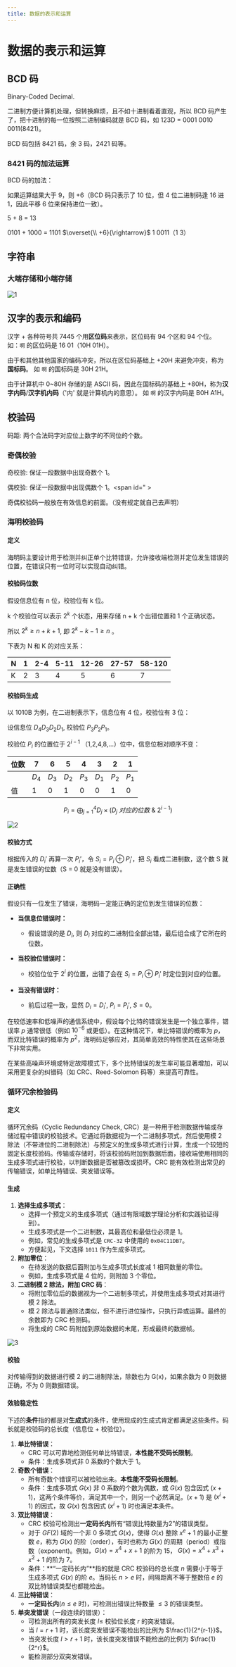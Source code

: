```yaml
---
title: 数据的表示和运算
---
```

# 数据的表示和运算

## BCD 码

Binary-Coded Decimal.

二进制方便计算机处理，但转换麻烦，且不如十进制看着直观，所以 BCD 码产生了，把十进制的每一位按照二进制编码就是 BCD 码，如 123D = 0001 0010 0011(8421)。

BCD 码包括 8421 码，余 3 码，2421 码等。

### 8421 码的加法运算

BCD 码的加法：

如果运算结果大于 9，则 +6（BCD 码只表示了 10 位，但 4 位二进制码逢 16 进 1，因此平移 6 位来保持进位一致）。

5 + 8 = 13

0101 + 1000 = 1101 $\overset{\\  +6}{\rightarrow}$ 1 0011（1 3）



## 字符串

### 大端存储和小端存储

![1](C:\Users\25394\Desktop\md\计算机组成原理\picture\1.png)



## 汉字的表示和编码

汉字 + 各种符号共 7445 个用**区位码**来表示，区位码有 94 个区和 94 个位。
如：`啊` 的区位码是 16 01（10H 01H）。

由于和其他其他国家的编码冲突，所以在区位码基础上 +20H 来避免冲突，称为**国标码**。
如 `啊` 的国标码是 30H 21H。

由于计算机中 0~80H 存储的是 ASCII 码，因此在国标码的基础上 +80H，称为**汉字内码**/**汉字机内码**（'内' 就是计算机内的意思）。
如 `啊` 的汉字内码是 B0H A1H。



## 校验码

码距: 两个合法码字对应位上数字的不同位的个数。



### 奇偶校验

奇校验: 保证一段数据中出现奇数个 1。

偶校验: 保证一段数据中出现偶数个 1。<span id="<span id=""> </span>> </span>

奇偶校验码一般放在有效信息的前面。（没有规定就自己去声明）



### 海明校验码

#### 定义

海明码主要设计用于检测并纠正单个比特错误，允许接收端检测并定位发生错误的位置，在错误只有一位时可以实现自动纠错。

#### 校验码位数

假设信息位有 n 位，校验位有 k 位。

k 个校验位可以表示 $2^k$ 个状态，用来存储 n + k 个出错位置和 1 个正确状态。

所以 $2^k \geq n + k + 1$, 即 $2^k - k - 1 \geq n$ 。

下表为 N 和 K 的对应关系：

| N    | 1    | 2-4  | 5-11 | 12-26 | 27-57 | 58-120 |
| ---- | ---- | ---- | ---- | ----- | ----- | ------ |
| K    | 2    | 3    | 4    | 5     | 6     | 7      |

#### 校验码生成

以 1010B 为例，在二进制表示下，信息位有 4 位，校验位有 3 位：

设信息位 $D_4D_3D_2D_1$, 校验位 $P_3P_2P_1$。

校验位 $P_i$ 的位置位于 $2^{i-1}$ （1,2,4,8,...）位中，信息位相对顺序不变：

| 位数 | 7     | 6     | 5     | 4     | 3     | 2     | 1     |
| ---- | ----- | ----- | ----- | ----- | ----- | ----- | ----- |
|      | $D_4$ | $D_3$ | $D_2$ | $P_3$ | $D_1$ | $P_2$ | $P_1$ |
| 值   | 1     | 0     | 1     | 0     | 0     | 1     | 0     |

$$
P_i = \bigoplus_{j = 1}^{4}{D_j \times (D_j\ 对应的位数\ \&\ 2^{i-1})}
$$

![2](C:\Users\25394\Desktop\md\计算机组成原理\picture\2.png)

#### 校验方式

根据传入的 $D_i'$ 再算一次 $P_i'$，令 $S_i = P_i \oplus P_i'$，把 $S_i$ 看成二进制数，这个数 S 就是发生错误的位数（S = 0 就是没有错误）。

#### 正确性

假设只有一位发生了错误，海明码一定能正确的定位到发生错误的位数：

* **当信息位错误时：**
  * 假设错误的是 $D_i$, 则 $D_i$ 对应的二进制位全部出错，最后组合成了它所在的位数。

* **当校验位错误时：**
  * 校验位位于 $2^i$ 的位置，出错了会在 $S_i = P_i \oplus P_i'$ 时定位到对应的位置。

* **当没有错误时：**
  * 前后过程一致，显然 $D_i = D_i',\ P_i=P_i',\ S = 0$。

在较低速率和低噪声的通信系统中，假设每个比特的错误发生是一个独立事件，错误率 $p$ 通常很低（例如 $10^{-6}$ 或更低）。在这种情况下，单比特错误的概率为 $p$，而双比特错误的概率为 $p^2$，海明码足够应对，其简单高效的特性使其在这些场景下非常实用。

在某些高噪声环境或特定故障模式下，多个比特错误的发生率可能显著增加，可以采用更复杂的纠错码（如 CRC、Reed-Solomon 码等）来提高可靠性。



### 循环冗余检验码

#### 定义

循环冗余码（Cyclic Redundancy Check, CRC）是一种用于检测数据传输或存储过程中错误的校验技术。它通过将数据视为一个二进制多项式，然后使用模 2 除法（不带进位的二进制除法）与预定义的生成多项式进行计算，生成一个较短的固定长度校验码。传输或存储时，将该校验码附加到数据后面，接收端使用相同的生成多项式进行校验，以判断数据是否被篡改或损坏。CRC 能有效检测出常见的传输错误，如单比特错误、突发错误等。

#### 生成

1. **选择生成多项式**：
   * 选择一个预定义的生成多项式（通过有限域数学理论分析和实践验证得到）。
   * 生成多项式是一个二进制数，其最高位和最低位必须是 1。
   * 例如，常见的生成多项式是 `CRC-32` 中使用的 `0x04C11DB7`。
   * 方便起见，下文选择 `1011` 作为生成多项式。 
2. **附加零位**：
   * 在待发送的数据后面附加与生成多项式长度减 1 相同数量的零位。
   * 例如，生成多项式是 4 位的，则附加 3 个零位。
3. **二进制模 2 除法，附加 CRC 码**：
   * 将附加零位后的数据视为一个二进制多项式，并使用生成多项式对其进行模 2 除法。
   * 模 2 除法与普通除法类似，但不进行进位操作，只执行异或运算。最终的余数即为 CRC 检测码。
   * 将生成的 CRC 码附加到原始数据的末尾，形成最终的数据帧。

![3](C:\Users\25394\Desktop\md\计算机组成原理\picture\3.png)

#### 校验

对传输得到的数据进行模 2 的二进制除法，除数也为 G(x)，如果余数为 0 则数据正确，不为 0 则数据错误。

#### 效验稳定性

下述的**条件**指的都是对**生成式**的条件，使用现成的生成式肯定都满足这些条件。码长就是校验码的总长度（信息位 + 校验位）。

1. **单比特错误**：
   * CRC 可以可靠地检测任何单比特错误，**本性能不受码长限制**。
   * 条件：生成多项式非 0 系数的个数大于 1。
2. **奇数个错误**：
   * 所有奇数个错误可以被检验出来。**本性能不受码长限制**。
   * 条件：生成多项式 $G(x)$ 非 0 系数的个数为偶数，或 $G(x)$ 包含因式 $(x+1)$，这两个条件等价，满足其中一个，则另一个必然满足。$(x+1)$ 是 $(x^i+1)$ 的因式，故 $G(x)$ 包含因式 $(x^i+1)$ 时也满足本条件。
3. **双比特错误**：
   * CRC 校验可检测出**一定码长内**所有“错误比特数量为2”的错误类型。
   * 对于 $GF(2)$ 域的一个非 0 多项式 $G(x)$，使得 $G(x)$ 整除 $x^e+1$ 的最小正整数 $e$，称为 $G(x)$ 的阶（order），有时也称为 𝐺(𝑥) 的周期（period）或指数（exponent)。例如，$G(x)=x^4+x+1$ 的阶为 15， $G(x)=x^4+x^3+x^2+1$ 的阶为 7。
   * 条件：**“一定码长内”**指的就是 CRC 校验码的总长度 $n$ 需要小于等于生成多项式 $G(x)$ 的阶 $e$。当码长 $n>e$ 时，间隔距离不等于整数倍 $e$ 的双比特错误类型也都能检出。
4. **三比特错误**：
   * **一定码长内**($n \le e$ 时)，可检测出错误比特数量 $\le3$ 的错误类型。
5. **单突发错误**（一段连续的错误）：
   * 可检测出所有的突发长度 $l\le$ 校验位长度 $r$ 的突发错误。
   * 当 $l = r + 1$ 时，该长度突发错误不能检出的比例为 $\frac{1}{2^{r-1}}$。
   * 当突发长度 $l > r + 1$ 时，该长度突发错误不能检出的比例为 $\frac{1}{2^r}$。
   * 能检测部分双突发错误。





























